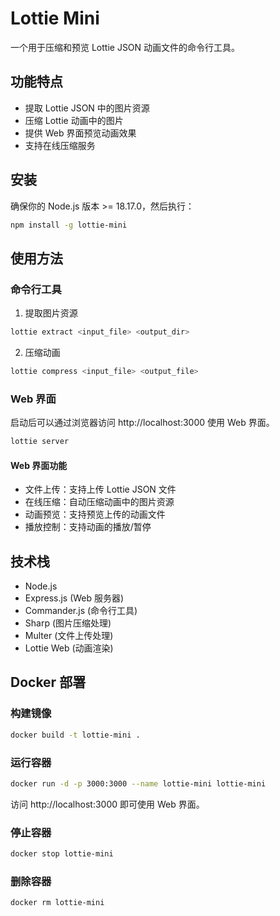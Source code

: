 # Lottie Mini

一个用于压缩和预览 Lottie JSON 动画文件的命令行工具。

## 功能特点

- 提取 Lottie JSON 中的图片资源
- 压缩 Lottie 动画中的图片
- 提供 Web 界面预览动画效果
- 支持在线压缩服务

## 安装

确保你的 Node.js 版本 >= 18.17.0，然后执行：

```bash
npm install -g lottie-mini
```

## 使用方法

### 命令行工具

1. 提取图片资源

```bash
lottie extract <input_file> <output_dir>
```

2. 压缩动画

```bash
lottie compress <input_file> <output_file>
```

### Web 界面

启动后可以通过浏览器访问 http://localhost:3000 使用 Web 界面。

```bash
lottie server
```

#### Web 界面功能

- 文件上传：支持上传 Lottie JSON 文件
- 在线压缩：自动压缩动画中的图片资源
- 动画预览：支持预览上传的动画文件
- 播放控制：支持动画的播放/暂停

## 技术栈

- Node.js
- Express.js (Web 服务器)
- Commander.js (命令行工具)
- Sharp (图片压缩处理)
- Multer (文件上传处理)
- Lottie Web (动画渲染)

## Docker 部署

### 构建镜像

```bash
docker build -t lottie-mini .
```

### 运行容器

```bash
docker run -d -p 3000:3000 --name lottie-mini lottie-mini
```

访问 http://localhost:3000 即可使用 Web 界面。

### 停止容器

```bash
docker stop lottie-mini
```

### 删除容器

```bash
docker rm lottie-mini
```
